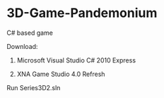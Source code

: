 # 3D-Game-Pandemonium
C# based game

Download:

1. Microsoft Visual Studio C# 2010 Express

2. XNA Game Studio 4.0 Refresh

Run Series3D2.sln
